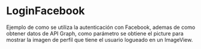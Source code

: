 # LoginFacebook
Ejemplo de como se utiliza la autenticación con Facebook, ademas de como obtener datos de API Graph,  como parámetro se obtiene el picture para mostrar la imagen de perfil que tiene el usuario logueado en un ImageView.

